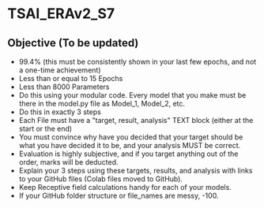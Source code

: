 # TSAI_ERAv2_S7

## Objective (To be updated)
- 99.4% (this must be consistently shown in your last few epochs, and not a one-time achievement)
- Less than or equal to 15 Epochs
- Less than 8000 Parameters
- Do this using your modular code. Every model that you make must be there in the model.py file as Model_1, Model_2, etc.
- Do this in exactly 3 steps
- Each File must have a "target, result, analysis" TEXT block (either at the start or the end)
- You must convince why have you decided that your target should be what you have decided it to be, and your analysis MUST be correct. 
- Evaluation is highly subjective, and if you target anything out of the order, marks will be deducted. 
- Explain your 3 steps using these targets, results, and analysis with links to your GitHub files (Colab files moved to GitHub). 
- Keep Receptive field calculations handy for each of your models. 
- If your GitHub folder structure or file_names are messy, -100. 
